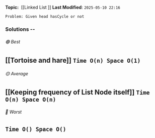 **Topic:**   [[Linked List ]]
**Last Modified**:  `2025-05-10 22:16`

`Problem: Given head hasCycle or not`

### Solutions -- 

###### 🟢 Best
 [[Tortoise and hare]] `Time O(n) Space O(1)` 
----------------------------------------------------------------------------------------------
###### 🟡 Average
 [[Keeping frequency of List Node itself]] `Time O(n) Space O(n)`
----------------------------------------------------------------------------------------------
###### 🔴 Worst
 `Time O() Space O()` 
----------------------------------------------------------------------------------------------
